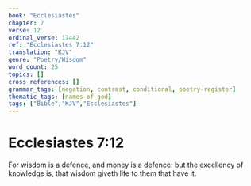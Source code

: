 ```yaml
---
book: "Ecclesiastes"
chapter: 7
verse: 12
ordinal_verse: 17442
ref: "Ecclesiastes 7:12"
translation: "KJV"
genre: "Poetry/Wisdom"
word_count: 25
topics: []
cross_references: []
grammar_tags: [negation, contrast, conditional, poetry-register]
thematic_tags: [names-of-god]
tags: ["Bible","KJV","Ecclesiastes"]
---
```


# Ecclesiastes 7:12

For wisdom is a defence, and money is a defence: but the excellency of knowledge is, that wisdom giveth life to them that have it.
